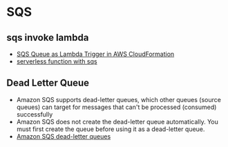 # SQS

## sqs invoke lambda
- [SQS Queue as Lambda Trigger in AWS CloudFormation](https://www.itonaut.com/2018/07/11/sqs-queue-as-lambda-trigger-in-aws-cloudformation/)
- [serverless function with sqs](https://docs.aws.amazon.com/lambda/latest/dg/with-sqs-example-use-app-spec.html)


## Dead Letter Queue
- Amazon SQS supports dead-letter queues, which other queues (source queues) can target for messages that can't be processed (consumed) successfully
- Amazon SQS does not create the dead-letter queue automatically. You must first create the queue before using it as a dead-letter queue.
- [Amazon SQS dead-letter queues](https://docs.aws.amazon.com/AWSSimpleQueueService/latest/SQSDeveloperGuide/sqs-dead-letter-queues.html)
